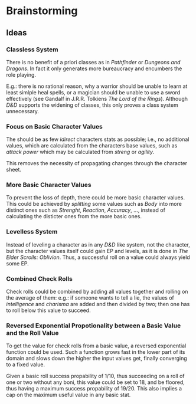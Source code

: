 # Brainstorming

## Ideas

### Classless System
There is no benefit of a priori classes as in *Pathfinder* or *Dungeons and Dragons*.
In fact it only generates more bureaucracy and encumbers the role playing.

E.g.: there is no rational reason, why a warrior should be unable to learn at least simlple heal spells,
or a magician should be unable to use a sword effectively (see Gandalf in J.R.R. Tolkiens *The Lord of the Rings*).
Although *D&D* supports the widening of classes, this only proves a class system unnecessary.

### Focus on Basic Character Values
The should be as few *idirect* characters stats as possible;
i.e., no additional values, which are calculated from the characters base values,
such as *attack power* which may be calculated from *streng* or *agility*.

This removes the necessity of propagating changes through the character sheet.

### More Basic Character Values
To prevent the loss of depth, there could be more basic character values.
This could be achieved by *splitting* some values such as *Body* into
more distinct ones such as *Strenght*, *Reaction*, *Accuracy*, ...,
instead of calculating the disticter ones from the more basic ones.

### Levelless System
Instead of leveling a character as in any *D&D* like system,
not the character, but the character values itself could gain EP and levels,
as it is done in *The Elder Scrolls: Oblivion*.
Thus, a successful roll on a value could always yield some EP.

### Combined Check Rolls
Check rolls could be combined by adding all values together and rolling on the average of them:
e.g.: if someone wants to tell a lie, the values of *intelligence* and *charisma* are added and then divided by two;
then one has to roll below this value to succeed.

### Reversed Exponential Propotionality between a Basic Value and the Roll Value
To get the value for check rolls from a basic value,
a reversed exponential function could be used.
Such a function grows fast in the lower part of its domain and slows down the higher the input values get,
finally converging to a fixed value.

Given a basic roll success propability of 1/10, thus succeeding on a roll of one or two without any boni,
this value could be set to 18, and be floored, thus having a maximum success propability of 19/20.
This also implies a cap on the maximum useful value in any basic stat.
